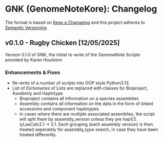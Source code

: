 # GNK (GenomeNoteKore): Changelog

The format is based on [Keep a Changelog](https://keepachangelog.com/en/1.0.0/)
and this project adheres to [Semantic Versioning](https://semver.org/spec/v2.0.0.html).

## v0.1.0 - Rugby Chicken [12/05/2025]

Version 0.1.0 of GNK, the initial re-write of the GenomeNote Scripts provided by Karen Houliston

### Enhancements & Fixes

- Re-write of a number of scripts into OOP style Python3.13.
- List of Dictionaries of Lists are replaced with classes for Bioproject, Assebmly and Haplotype
    - Bioproject contains all information on a species assemblies
    - Assembly contains all information on the data in the form of linked accessions and component haplotypes.
    - In cases where there are multiple associated assemblies, the script will split them by assembly_version unless they are hap1/2. iyLasCalc2.1 -> 2.1. Each grouping (each assembly version) is then treated seperately for assembly_type search, in case they have been treated differently.
